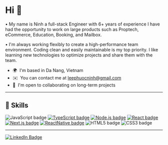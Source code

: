 Hi 👋 
=====================

• My name is Ninh a full-stack Engineer with 6+ years of experience I have had the opportunity to work on large products such as Proptech, eCommerce, Education, Booking, and Mailbox.

• I'm always working flexibly to create a high-performance team environment. Coding clean and easily maintainable is my top priority. I like learning new technologies to optimize projects and share them with the team.


* 🌍  I'm based in Da Nang, Vietnam
* ✉️  You can contact me at [leephuocninh@gmail.com](mailto:leephuocninh@gmail.com)
* 🤝  I'm open to collaborating on long-term projects

---

## 💎 Skills

![JavaScript badge](https://img.shields.io/badge/-JavaScript-F29400?style=flat-square&logo=javascript&logoColor=white)
[![TypeScript badge](https://img.shields.io/badge/-TypeScript-3178C6?style=flat-square&logo=typescript&logoColor=white&link=https://reactnative.dev)](https://reactnative.dev)
[![Node.js badge](https://img.shields.io/badge/-Node.js-339933?style=flat-square&logo=node.js&logoColor=white&link=https://nodejs.org/en/)](https://nodejs.org/en/)
[![React badge](https://img.shields.io/badge/-ReactJS-13B5EA?style=flat-square&logo=react&logoColor=white&link=https://reactjs.org)](https://reactjs.org)
[![Next.js badge](https://img.shields.io/badge/-NEXTJS-000000?style=flat-square&logo=Next.js&logoColor=white&link=https://nextjs.org)](https://nextjs.org)
[![ReactNative badge](https://img.shields.io/badge/-React_Native-563D7C?style=flat-square&logo=react&logoColor=white&link=https://reactnative.dev)](https://reactnative.dev)
![HTML5 badge](https://img.shields.io/badge/-HTML5-E34F26?style=flat-square&logo=HTML5&logoColor=white)
![CSS3 badge](https://img.shields.io/badge/-CSS3-1572B6?style=flat-square&logo=CSS3&logoColor=white)

---

<a href="https://www.linkedin.com/in/ninhledev/"><img src="https://img.shields.io/badge/LinkedIn-blue?style=for-the-badge&logo=linkedin&logoColor=white" alt="LinkedIn Badge"></a>
